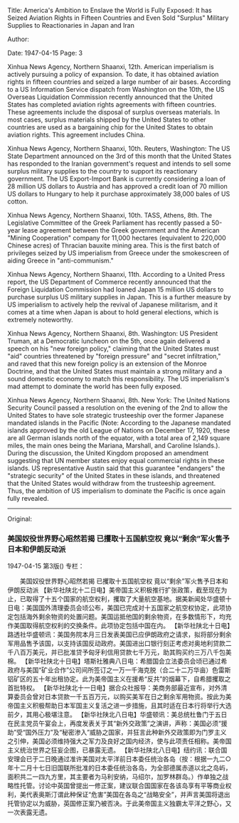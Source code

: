 Title: America's Ambition to Enslave the World is Fully Exposed: It has Seized Aviation Rights in Fifteen Countries and Even Sold "Surplus" Military Supplies to Reactionaries in Japan and Iran

Author:

Date: 1947-04-15
Page: 3

Xinhua News Agency, Northern Shaanxi, 12th. American imperialism is actively pursuing a policy of expansion. To date, it has obtained aviation rights in fifteen countries and seized a large number of air bases. According to a US Information Service dispatch from Washington on the 10th, the US Overseas Liquidation Commission recently announced that the United States has completed aviation rights agreements with fifteen countries. These agreements include the disposal of surplus overseas materials. In most cases, surplus materials shipped by the United States to other countries are used as a bargaining chip for the United States to obtain aviation rights. This agreement includes China.

Xinhua News Agency, Northern Shaanxi, 10th. Reuters, Washington: The US State Department announced on the 3rd of this month that the United States has responded to the Iranian government's request and intends to sell some surplus military supplies to the country to support its reactionary government. The US Export-Import Bank is currently considering a loan of 28 million US dollars to Austria and has approved a credit loan of 70 million US dollars to Hungary to help it purchase approximately 38,000 bales of US cotton.

Xinhua News Agency, Northern Shaanxi, 10th. TASS, Athens, 8th. The Legislative Committee of the Greek Parliament has recently passed a 50-year lease agreement between the Greek government and the American "Mining Cooperation" company for 11,000 hectares (equivalent to 220,000 Chinese acres) of Thracian bauxite mining area. This is the first batch of privileges seized by US imperialism from Greece under the smokescreen of aiding Greece in "anti-communism."

Xinhua News Agency, Northern Shaanxi, 11th. According to a United Press report, the US Department of Commerce recently announced that the Foreign Liquidation Commission had loaned Japan 15 million US dollars to purchase surplus US military supplies in Japan. This is a further measure by US imperialism to actively help the revival of Japanese militarism, and it comes at a time when Japan is about to hold general elections, which is extremely noteworthy.

Xinhua News Agency, Northern Shaanxi, 8th. Washington: US President Truman, at a Democratic luncheon on the 5th, once again delivered a speech on his "new foreign policy," claiming that the United States must "aid" countries threatened by "foreign pressure" and "secret infiltration," and raved that this new foreign policy is an extension of the Monroe Doctrine, and that the United States must maintain a strong military and a sound domestic economy to match this responsibility. The US imperialism's mad attempt to dominate the world has been fully exposed.

Xinhua News Agency, Northern Shaanxi, 8th. New York: The United Nations Security Council passed a resolution on the evening of the 2nd to allow the United States to have sole strategic trusteeship over the former Japanese mandated islands in the Pacific (Note: According to the Japanese mandated islands approved by the old League of Nations on December 17, 1920, these are all German islands north of the equator, with a total area of 2,149 square miles, the main ones being the Mariana, Marshall, and Caroline Islands.). During the discussion, the United Kingdom proposed an amendment suggesting that UN member states enjoy equal commercial rights in these islands. US representative Austin said that this guarantee "endangers" the "strategic security" of the United States in these islands, and threatened that the United States would withdraw from the trusteeship agreement. Thus, the ambition of US imperialism to dominate the Pacific is once again fully revealed.



<hr /> 

Original: 


### 美国奴役世界野心昭然若揭  已攫取十五国航空权  竟以“剩余”军火售予日本和伊朗反动派

1947-04-15
第3版()
专栏：

　　美国奴役世界野心昭然若揭
    已攫取十五国航空权
    竟以“剩余”军火售予日本和伊朗反动派
    【新华社陕北十二日电】美帝国主义积极推行扩张政策，截至现在为止，已取得了十五个国家的航空权利，攫取了大量航空基地。据美新闻处华盛顿十日电：美国国外清理委员会顷公布，美国已完成对十五国家之航空权协定，此项协定包括海外剩余物资的处置问题。美国运抵他国的剩余物资，在多数情形下，均充作美国取得航空权利的交换条件。此项协定包括中国在内。
    【新华社陕北十日电】路透社华盛顿讯：美国务院本月三日发表美国已应伊朗政府之请求，拟将部分剩余军用品售予该国，以支持该国反动政府。美国进出口银行刻正考虑对奥地利贷款二千八百万美元，并已批准贷予匈牙利信用贷款七千万元，助其购买约三万八千包美棉。
    【新华社陕北十日电】塔斯社雅典八日电：希腊国会立法委员会顷已通过希政府与美国“矿业合作”公司间所签订之一万一千海克脱（合二十二万华亩）色雷斯铝矿区的五十年出租协定。此为美帝国主义在援希“反共”的烟幕下，自希腊攫取之首批特权。
    【新华社陕北十一日电】据合众社报导：美商务部最近宣布，对外清算委员会曾对日本贷款一千五百万元，以购买美军在日之剩余军用物资。按此为美帝国主义积极帮助日本军国主义复活之进一步措施，且其时适在日本行将举行大选前夕，其用心极堪注意。
    【新华社陕北八日电】华盛顿讯：美总统杜鲁门于五日在民主党员午宴会上，再度发表关于其“新外交政策”之演讲，声称：美国必须“援助”受“国外压力”及“秘密渗入”威胁之国家，并狂言此种新外交政策即为门罗主义之引伸，美国必须维持强大之军力及良好之国内经济，使与此项责任相称。美帝国主义统治世界之狂妄企图，已暴露无遗。
    【新华社陕北八日电】纽约讯：联合国安理会已于二日晚通过准许美国对太平洋前日本委任统治各岛（按：根据一九二○年十二月十七日旧国联所批准的日本委任统治各岛，为全部德属赤道以北之岛屿，面积共二一四九方里，其主要者为马利安纳，马绍尔，加罗林群岛。）作单独之战略性托管。讨论中英国曾提出一修正案，建议联合国国家在各该岛享有平等商业权利，美代表奥斯汀谓此种保证“危害”美国在各岛之“战略安全”，并声言美国将退出托管协定以为威胁，英国修正案乃被否决。于此美帝国主义独霸太平洋之野心，又一次表露无遗。
